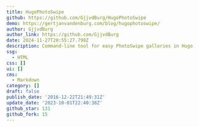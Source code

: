 ```yaml
---
title: HugoPhotoSwipe
github: https://github.com/GjjvdBurg/HugoPhotoSwipe
demo: https://gertjanvandenburg.com/blog/hugophotoswipe/
author: GjjvdBurg
author_link: https://github.com/GjjvdBurg
date: 2024-11-27T20:55:27.798Z
description: Command-line tool for easy PhotoSwipe galleries in Hugo
ssg:
  - HTML
css: []
ui: []
cms:
  - Markdown
category: []
draft: false
publish_date: '2016-12-22T21:49:31Z'
update_date: '2023-10-01T22:40:38Z'
github_star: 131
github_fork: 15
---
```

